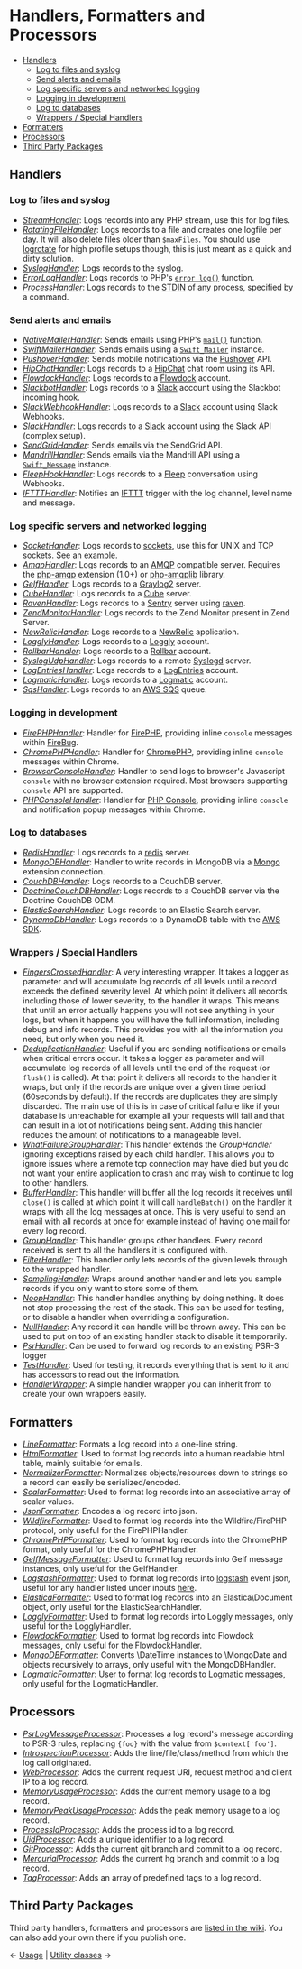 # Handlers, Formatters and Processors

- [Handlers](#handlers)
  - [Log to files and syslog](#log-to-files-and-syslog)
  - [Send alerts and emails](#send-alerts-and-emails)
  - [Log specific servers and networked logging](#log-specific-servers-and-networked-logging)
  - [Logging in development](#logging-in-development)
  - [Log to databases](#log-to-databases)
  - [Wrappers / Special Handlers](#wrappers--special-handlers)
- [Formatters](#formatters)
- [Processors](#processors)
- [Third Party Packages](#third-party-packages)

## Handlers

### Log to files and syslog

- [_StreamHandler_](../src/Monolog/Handler/StreamHandler.php): Logs records into any PHP stream, use this for log files.
- [_RotatingFileHandler_](../src/Monolog/Handler/RotatingFileHandler.php): Logs records to a file and creates one logfile per day.
  It will also delete files older than `$maxFiles`. You should use
  [logrotate](http://linuxcommand.org/man_pages/logrotate8.html) for high profile
  setups though, this is just meant as a quick and dirty solution.
- [_SyslogHandler_](../src/Monolog/Handler/SyslogHandler.php): Logs records to the syslog.
- [_ErrorLogHandler_](../src/Monolog/Handler/ErrorLogHandler.php): Logs records to PHP's
  [`error_log()`](http://docs.php.net/manual/en/function.error-log.php) function.
- [_ProcessHandler_](../src/Monolog/Handler/ProcessHandler.php): Logs records to the [STDIN](https://en.wikipedia.org/wiki/Standard_streams#Standard_input_.28stdin.29) of any process, specified by a command.

### Send alerts and emails

- [_NativeMailerHandler_](../src/Monolog/Handler/NativeMailerHandler.php): Sends emails using PHP's
  [`mail()`](http://php.net/manual/en/function.mail.php) function.
- [_SwiftMailerHandler_](../src/Monolog/Handler/SwiftMailerHandler.php): Sends emails using a [`Swift_Mailer`](http://swiftmailer.org/) instance.
- [_PushoverHandler_](../src/Monolog/Handler/PushoverHandler.php): Sends mobile notifications via the [Pushover](https://www.pushover.net/) API.
- [_HipChatHandler_](../src/Monolog/Handler/HipChatHandler.php): Logs records to a [HipChat](http://hipchat.com) chat room using its API.
- [_FlowdockHandler_](../src/Monolog/Handler/FlowdockHandler.php): Logs records to a [Flowdock](https://www.flowdock.com/) account.
- [_SlackbotHandler_](../src/Monolog/Handler/SlackbotHandler.php): Logs records to a [Slack](https://www.slack.com/) account using the Slackbot incoming hook.
- [_SlackWebhookHandler_](../src/Monolog/Handler/SlackWebhookHandler.php): Logs records to a [Slack](https://www.slack.com/) account using Slack Webhooks.
- [_SlackHandler_](../src/Monolog/Handler/SlackHandler.php): Logs records to a [Slack](https://www.slack.com/) account using the Slack API (complex setup).
- [_SendGridHandler_](../src/Monolog/Handler/SendGridHandler.php): Sends emails via the SendGrid API.
- [_MandrillHandler_](../src/Monolog/Handler/MandrillHandler.php): Sends emails via the Mandrill API using a [`Swift_Message`](http://swiftmailer.org/) instance.
- [_FleepHookHandler_](../src/Monolog/Handler/FleepHookHandler.php): Logs records to a [Fleep](https://fleep.io/) conversation using Webhooks.
- [_IFTTTHandler_](../src/Monolog/Handler/IFTTTHandler.php): Notifies an [IFTTT](https://ifttt.com/maker) trigger with the log channel, level name and message.

### Log specific servers and networked logging

- [_SocketHandler_](../src/Monolog/Handler/SocketHandler.php): Logs records to [sockets](http://php.net/fsockopen), use this
  for UNIX and TCP sockets. See an [example](sockets.md).
- [_AmqpHandler_](../src/Monolog/Handler/AmqpHandler.php): Logs records to an [AMQP](http://www.amqp.org/) compatible
  server. Requires the [php-amqp](http://pecl.php.net/package/amqp) extension (1.0+) or 
  [php-amqplib](https://github.com/php-amqplib/php-amqplib) library.
- [_GelfHandler_](../src/Monolog/Handler/GelfHandler.php): Logs records to a [Graylog2](http://www.graylog2.org) server.
- [_CubeHandler_](../src/Monolog/Handler/CubeHandler.php): Logs records to a [Cube](http://square.github.com/cube/) server.
- [_RavenHandler_](../src/Monolog/Handler/RavenHandler.php): Logs records to a [Sentry](http://getsentry.com/) server using
  [raven](https://packagist.org/packages/raven/raven).
- [_ZendMonitorHandler_](../src/Monolog/Handler/ZendMonitorHandler.php): Logs records to the Zend Monitor present in Zend Server.
- [_NewRelicHandler_](../src/Monolog/Handler/NewRelicHandler.php): Logs records to a [NewRelic](http://newrelic.com/) application.
- [_LogglyHandler_](../src/Monolog/Handler/LogglyHandler.php): Logs records to a [Loggly](http://www.loggly.com/) account.
- [_RollbarHandler_](../src/Monolog/Handler/RollbarHandler.php): Logs records to a [Rollbar](https://rollbar.com/) account.
- [_SyslogUdpHandler_](../src/Monolog/Handler/SyslogUdpHandler.php): Logs records to a remote [Syslogd](http://www.rsyslog.com/) server.
- [_LogEntriesHandler_](../src/Monolog/Handler/LogEntriesHandler.php): Logs records to a [LogEntries](http://logentries.com/) account.
- [_LogmaticHandler_](../src/Monolog/Handler/LogmaticHandler.php): Logs records to a [Logmatic](http://logmatic.io/) account.
- [_SqsHandler_](../src/Monolog/Handler/SqsHandler.php): Logs records to an [AWS SQS](http://docs.aws.amazon.com/aws-sdk-php/v2/guide/service-sqs.html) queue.

### Logging in development

- [_FirePHPHandler_](../src/Monolog/Handler/FirePHPHandler.php): Handler for [FirePHP](http://www.firephp.org/), providing
  inline `console` messages within [FireBug](http://getfirebug.com/).
- [_ChromePHPHandler_](../src/Monolog/Handler/ChromePHPHandler.php): Handler for [ChromePHP](http://www.chromephp.com/), providing
  inline `console` messages within Chrome.
- [_BrowserConsoleHandler_](../src/Monolog/Handler/BrowserConsoleHandler.php): Handler to send logs to browser's Javascript `console` with
  no browser extension required. Most browsers supporting `console` API are supported.
- [_PHPConsoleHandler_](../src/Monolog/Handler/PHPConsoleHandler.php): Handler for [PHP Console](https://chrome.google.com/webstore/detail/php-console/nfhmhhlpfleoednkpnnnkolmclajemef), providing
  inline `console` and notification popup messages within Chrome.

### Log to databases

- [_RedisHandler_](../src/Monolog/Handler/RedisHandler.php): Logs records to a [redis](http://redis.io) server.
- [_MongoDBHandler_](../src/Monolog/Handler/MongoDBHandler.php): Handler to write records in MongoDB via a
  [Mongo](http://pecl.php.net/package/mongo) extension connection.
- [_CouchDBHandler_](../src/Monolog/Handler/CouchDBHandler.php): Logs records to a CouchDB server.
- [_DoctrineCouchDBHandler_](../src/Monolog/Handler/DoctrineCouchDBHandler.php): Logs records to a CouchDB server via the Doctrine CouchDB ODM.
- [_ElasticSearchHandler_](../src/Monolog/Handler/ElasticSearchHandler.php): Logs records to an Elastic Search server.
- [_DynamoDbHandler_](../src/Monolog/Handler/DynamoDbHandler.php): Logs records to a DynamoDB table with the [AWS SDK](https://github.com/aws/aws-sdk-php).

### Wrappers / Special Handlers

- [_FingersCrossedHandler_](../src/Monolog/Handler/FingersCrossedHandler.php): A very interesting wrapper. It takes a logger as
  parameter and will accumulate log records of all levels until a record
  exceeds the defined severity level. At which point it delivers all records,
  including those of lower severity, to the handler it wraps. This means that
  until an error actually happens you will not see anything in your logs, but
  when it happens you will have the full information, including debug and info
  records. This provides you with all the information you need, but only when
  you need it.
- [_DeduplicationHandler_](../src/Monolog/Handler/DeduplicationHandler.php): Useful if you are sending notifications or emails
  when critical errors occur. It takes a logger as parameter and will
  accumulate log records of all levels until the end of the request (or
  `flush()` is called). At that point it delivers all records to the handler
  it wraps, but only if the records are unique over a given time period
  (60seconds by default). If the records are duplicates they are simply
  discarded. The main use of this is in case of critical failure like if your
  database is unreachable for example all your requests will fail and that
  can result in a lot of notifications being sent. Adding this handler reduces
  the amount of notifications to a manageable level.
- [_WhatFailureGroupHandler_](../src/Monolog/Handler/WhatFailureGroupHandler.php): This handler extends the _GroupHandler_ ignoring
   exceptions raised by each child handler. This allows you to ignore issues
   where a remote tcp connection may have died but you do not want your entire
   application to crash and may wish to continue to log to other handlers.
- [_BufferHandler_](../src/Monolog/Handler/BufferHandler.php): This handler will buffer all the log records it receives
  until `close()` is called at which point it will call `handleBatch()` on the
  handler it wraps with all the log messages at once. This is very useful to
  send an email with all records at once for example instead of having one mail
  for every log record.
- [_GroupHandler_](../src/Monolog/Handler/GroupHandler.php): This handler groups other handlers. Every record received is
  sent to all the handlers it is configured with.
- [_FilterHandler_](../src/Monolog/Handler/FilterHandler.php): This handler only lets records of the given levels through
   to the wrapped handler.
- [_SamplingHandler_](../src/Monolog/Handler/SamplingHandler.php): Wraps around another handler and lets you sample records
   if you only want to store some of them.
- [_NoopHandler_](../src/Monolog/Handler/NoopHandler.php): This handler handles anything by doing nothing. It does not stop
  processing the rest of the stack. This can be used for testing, or to disable a handler when overriding a configuration.
- [_NullHandler_](../src/Monolog/Handler/NullHandler.php): Any record it can handle will be thrown away. This can be used
  to put on top of an existing handler stack to disable it temporarily.
- [_PsrHandler_](../src/Monolog/Handler/PsrHandler.php): Can be used to forward log records to an existing PSR-3 logger
- [_TestHandler_](../src/Monolog/Handler/TestHandler.php): Used for testing, it records everything that is sent to it and
  has accessors to read out the information.
- [_HandlerWrapper_](../src/Monolog/Handler/HandlerWrapper.php): A simple handler wrapper you can inherit from to create
 your own wrappers easily.

## Formatters

- [_LineFormatter_](../src/Monolog/Formatter/LineFormatter.php): Formats a log record into a one-line string.
- [_HtmlFormatter_](../src/Monolog/Formatter/HtmlFormatter.php): Used to format log records into a human readable html table, mainly suitable for emails.
- [_NormalizerFormatter_](../src/Monolog/Formatter/NormalizerFormatter.php): Normalizes objects/resources down to strings so a record can easily be serialized/encoded.
- [_ScalarFormatter_](../src/Monolog/Formatter/ScalarFormatter.php): Used to format log records into an associative array of scalar values.
- [_JsonFormatter_](../src/Monolog/Formatter/JsonFormatter.php): Encodes a log record into json.
- [_WildfireFormatter_](../src/Monolog/Formatter/WildfireFormatter.php): Used to format log records into the Wildfire/FirePHP protocol, only useful for the FirePHPHandler.
- [_ChromePHPFormatter_](../src/Monolog/Formatter/ChromePHPFormatter.php): Used to format log records into the ChromePHP format, only useful for the ChromePHPHandler.
- [_GelfMessageFormatter_](../src/Monolog/Formatter/GelfMessageFormatter.php): Used to format log records into Gelf message instances, only useful for the GelfHandler.
- [_LogstashFormatter_](../src/Monolog/Formatter/LogstashFormatter.php): Used to format log records into [logstash](http://logstash.net/) event json, useful for any handler listed under inputs [here](http://logstash.net/docs/latest).
- [_ElasticaFormatter_](../src/Monolog/Formatter/ElasticaFormatter.php): Used to format log records into an Elastica\Document object, only useful for the ElasticSearchHandler.
- [_LogglyFormatter_](../src/Monolog/Formatter/LogglyFormatter.php): Used to format log records into Loggly messages, only useful for the LogglyHandler.
- [_FlowdockFormatter_](../src/Monolog/Formatter/FlowdockFormatter.php): Used to format log records into Flowdock messages, only useful for the FlowdockHandler.
- [_MongoDBFormatter_](../src/Monolog/Formatter/MongoDBFormatter.php): Converts \DateTime instances to \MongoDate and objects recursively to arrays, only useful with the MongoDBHandler.
- [_LogmaticFormatter_](../src/Monolog/Formatter/LogmaticFormatter.php): User to format log records to [Logmatic](http://logmatic.io/) messages, only useful for the LogmaticHandler.

## Processors

- [_PsrLogMessageProcessor_](../src/Monolog/Processor/PsrLogMessageProcessor.php): Processes a log record's message according to PSR-3 rules, replacing `{foo}` with the value from `$context['foo']`.
- [_IntrospectionProcessor_](../src/Monolog/Processor/IntrospectionProcessor.php): Adds the line/file/class/method from which the log call originated.
- [_WebProcessor_](../src/Monolog/Processor/WebProcessor.php): Adds the current request URI, request method and client IP to a log record.
- [_MemoryUsageProcessor_](../src/Monolog/Processor/MemoryUsageProcessor.php): Adds the current memory usage to a log record.
- [_MemoryPeakUsageProcessor_](../src/Monolog/Processor/MemoryPeakUsageProcessor.php): Adds the peak memory usage to a log record.
- [_ProcessIdProcessor_](../src/Monolog/Processor/ProcessIdProcessor.php): Adds the process id to a log record.
- [_UidProcessor_](../src/Monolog/Processor/UidProcessor.php): Adds a unique identifier to a log record.
- [_GitProcessor_](../src/Monolog/Processor/GitProcessor.php): Adds the current git branch and commit to a log record.
- [_MercurialProcessor_](../src/Monolog/Processor/MercurialProcessor.php): Adds the current hg branch and commit to a log record.
- [_TagProcessor_](../src/Monolog/Processor/TagProcessor.php): Adds an array of predefined tags to a log record.

## Third Party Packages

Third party handlers, formatters and processors are
[listed in the wiki](https://github.com/Seldaek/monolog/wiki/Third-Party-Packages). You
can also add your own there if you publish one.

&larr; [Usage](01-usage.md) |  [Utility classes](03-utilities.md) &rarr;
